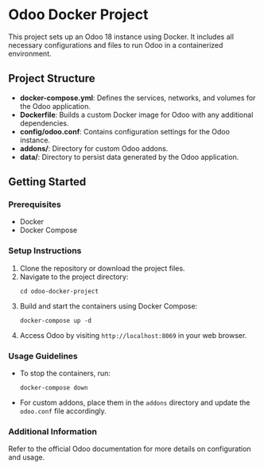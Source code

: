 # Odoo Docker Project

This project sets up an Odoo 18 instance using Docker. It includes all necessary configurations and files to run Odoo in a containerized environment.

## Project Structure

- **docker-compose.yml**: Defines the services, networks, and volumes for the Odoo application.
- **Dockerfile**: Builds a custom Docker image for Odoo with any additional dependencies.
- **config/odoo.conf**: Contains configuration settings for the Odoo instance.
- **addons/**: Directory for custom Odoo addons.
- **data/**: Directory to persist data generated by the Odoo application.

## Getting Started

### Prerequisites

- Docker
- Docker Compose

### Setup Instructions

1. Clone the repository or download the project files.
2. Navigate to the project directory:
   ```
   cd odoo-docker-project
   ```
3. Build and start the containers using Docker Compose:
   ```
   docker-compose up -d
   ```
4. Access Odoo by visiting `http://localhost:8069` in your web browser.

### Usage Guidelines

- To stop the containers, run:
  ```
  docker-compose down
  ```
- For custom addons, place them in the `addons` directory and update the `odoo.conf` file accordingly.

### Additional Information

Refer to the official Odoo documentation for more details on configuration and usage.